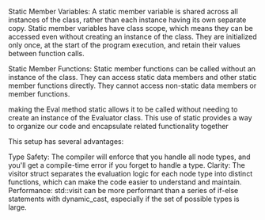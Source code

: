 Static Member Variables:
A static member variable is shared across all instances of the class, rather than each instance having its own separate copy.
Static member variables have class scope, which means they can be accessed even without creating an instance of the class.
They are initialized only once, at the start of the program execution, and retain their values between function calls.

Static Member Functions:
Static member functions can be called without an instance of the class.
They can access static data members and other static member functions directly.
They cannot access non-static data members or member functions.

making the Eval method static allows it to be called without needing to create an instance of the Evaluator class. This use of static provides a way to organize our code and encapsulate related functionality together


This setup has several advantages:

Type Safety: The compiler will enforce that you handle all node types, and you'll get a compile-time error if you forget to handle a type.
Clarity: The visitor struct separates the evaluation logic for each node type into distinct functions, which can make the code easier to understand and maintain.
Performance: std::visit can be more performant than a series of if-else statements with dynamic_cast, especially if the set of possible types is large.